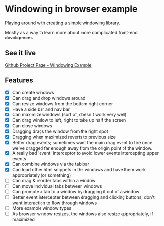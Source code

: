 # Windowing in browser example

Playing around with creating a simple windowing library.

Mostly as a way to learn more about more complicated front-end development.

## See it live

[Github Project Page - Windowing Example](https://lrwm3.github.io/windowing-example/)

## Features

- [x] Can create windows
- [x] Can drag and drop windows around
- [x] Can resize windows from the bottom right corner
- [x] Have a side bar and nav bar
- [x] Can maximize windows (sort of, doesn't work very well)
- [x] Can drag window to left, right to take up half the screen
- [x] Can close windows
- [x] Dragging drags the window from the right spot
- [x] Dragging when maximized reverts to previous size
- [x] Better drag events; sometimes want the main drag event to fire once we've dragged far enough away from the origin point of the window.
- [x] A really bad 'event' interceptor to avoid lower events intercepting upper events
- [x] Can combine windows via the tab bar
- [x] Can load other html snippets in the windows and have them work appropriately (or something)
- [ ] Can drag & reorder tabs within a window
- [ ] Can move individual tabs between windows
- [ ] Can promote a tab to a window by dragging it out of a window
- [ ] Better event intercepter between dragging and clicking buttons; don't want interaction to flow through windows
- [ ] More example window types
- [ ] As browser window resizes, the windows also resize appropriately, if maximized
